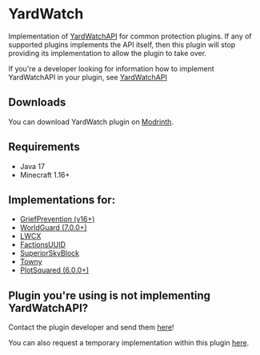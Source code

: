 # YardWatch
Implementation of [YardWatchAPI](https://github.com/YouHaveTrouble/YardWatchAPI) for common protection plugins. If any
of supported plugins implements the API itself, then this plugin will stop providing its implementation to allow the
plugin to take over.

If you're a developer looking for information how to implement YardWatchAPI in your plugin, see
[YardWatchAPI](https://github.com/YouHaveTrouble/YardWatchAPI)

## Downloads
You can download YardWatch plugin on [Modrinth](https://modrinth.com/plugin/yardwatch).

## Requirements
- Java 17
- Minecraft 1.16+

## Implementations for:
- [GriefPrevention (v16+)](https://www.spigotmc.org/resources/griefprevention.1884/)
- [WorldGuard (7.0.0+)](https://enginehub.org/worldguard#downloads)
- [LWCX](https://www.spigotmc.org/resources/lwc-extended.69551/)
- [FactionsUUID](https://www.spigotmc.org/resources/factionsuuid.1035/)
- [SuperiorSkyBlock](https://bg-software.com/superiorskyblock/)
- [Towny](https://github.com/TownyAdvanced/Towny)
- [PlotSquared (6.0.0+)](https://www.spigotmc.org/resources/plotsquared.1177/)

## Plugin you're using is not implementing YardWatchAPI?
Contact the plugin developer and send them [here](https://github.com/YouHaveTrouble/YardWatchAPI/blob/master/readme.md)!

You can also request a temporary implementation within this plugin [here](https://github.com/YouHaveTrouble/YardWatch/issues/new?assignees=&labels=enhancement&projects=&template=implementation-request.yml&title=%5BNEW+IMPLEMENTATION%5D%3A+).
